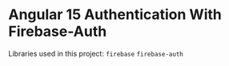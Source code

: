 # Angular 15 Authentication With Firebase-Auth

Libraries used in this project:
`firebase`
`firebase-auth`

